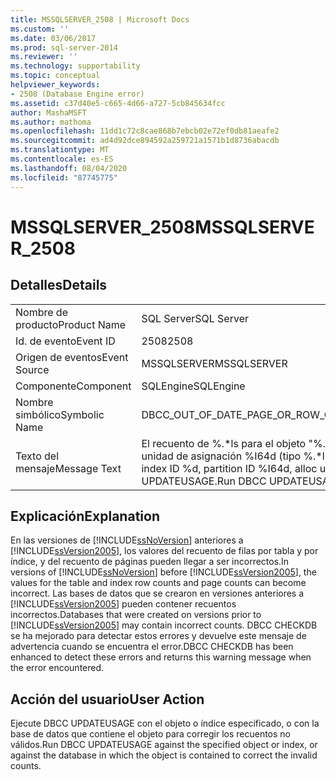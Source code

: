 ```yaml
---
title: MSSQLSERVER_2508 | Microsoft Docs
ms.custom: ''
ms.date: 03/06/2017
ms.prod: sql-server-2014
ms.reviewer: ''
ms.technology: supportability
ms.topic: conceptual
helpviewer_keywords:
- 2508 (Database Engine error)
ms.assetid: c37d40e5-c665-4d66-a727-5cb845634fcc
author: MashaMSFT
ms.author: mathoma
ms.openlocfilehash: 11dd1c72c8cae868b7ebcb02e72ef0db81aeafe2
ms.sourcegitcommit: ad4d92dce894592a259721a1571b1d8736abacdb
ms.translationtype: MT
ms.contentlocale: es-ES
ms.lasthandoff: 08/04/2020
ms.locfileid: "87745775"
---
```

# <a name="mssqlserver_2508"></a><span data-ttu-id="d6b85-102">MSSQLSERVER_2508</span><span class="sxs-lookup"><span data-stu-id="d6b85-102">MSSQLSERVER_2508</span></span>
    
## <a name="details"></a><span data-ttu-id="d6b85-103">Detalles</span><span class="sxs-lookup"><span data-stu-id="d6b85-103">Details</span></span>  
  
|||  
|-|-|  
|<span data-ttu-id="d6b85-104">Nombre de producto</span><span class="sxs-lookup"><span data-stu-id="d6b85-104">Product Name</span></span>|<span data-ttu-id="d6b85-105">SQL Server</span><span class="sxs-lookup"><span data-stu-id="d6b85-105">SQL Server</span></span>|  
|<span data-ttu-id="d6b85-106">Id. de evento</span><span class="sxs-lookup"><span data-stu-id="d6b85-106">Event ID</span></span>|<span data-ttu-id="d6b85-107">2508</span><span class="sxs-lookup"><span data-stu-id="d6b85-107">2508</span></span>|  
|<span data-ttu-id="d6b85-108">Origen de eventos</span><span class="sxs-lookup"><span data-stu-id="d6b85-108">Event Source</span></span>|<span data-ttu-id="d6b85-109">MSSQLSERVER</span><span class="sxs-lookup"><span data-stu-id="d6b85-109">MSSQLSERVER</span></span>|  
|<span data-ttu-id="d6b85-110">Componente</span><span class="sxs-lookup"><span data-stu-id="d6b85-110">Component</span></span>|<span data-ttu-id="d6b85-111">SQLEngine</span><span class="sxs-lookup"><span data-stu-id="d6b85-111">SQLEngine</span></span>|  
|<span data-ttu-id="d6b85-112">Nombre simbólico</span><span class="sxs-lookup"><span data-stu-id="d6b85-112">Symbolic Name</span></span>|<span data-ttu-id="d6b85-113">DBCC_OUT_OF_DATE_PAGE_OR_ROW_COUNT</span><span class="sxs-lookup"><span data-stu-id="d6b85-113">DBCC_OUT_OF_DATE_PAGE_OR_ROW_COUNT</span></span>|  
|<span data-ttu-id="d6b85-114">Texto del mensaje</span><span class="sxs-lookup"><span data-stu-id="d6b85-114">Message Text</span></span>|<span data-ttu-id="d6b85-115">El recuento de %.\*ls para el objeto "%.\*ls", id. de índice %d, id. de partición %I64d, id. de unidad de asignación %I64d (tipo %.\*ls) no es correcto.</span><span class="sxs-lookup"><span data-stu-id="d6b85-115">The %.\*ls count for object "%.\*ls", index ID %d, partition ID %I64d, alloc unit ID %I64d (type %.\*ls) is incorrect.</span></span> <span data-ttu-id="d6b85-116">Ejecute DBCC UPDATEUSAGE.</span><span class="sxs-lookup"><span data-stu-id="d6b85-116">Run DBCC UPDATEUSAGE.</span></span>|  
  
## <a name="explanation"></a><span data-ttu-id="d6b85-117">Explicación</span><span class="sxs-lookup"><span data-stu-id="d6b85-117">Explanation</span></span>  
 <span data-ttu-id="d6b85-118">En las versiones de [!INCLUDE[ssNoVersion](../../includes/ssnoversion-md.md)] anteriores a [!INCLUDE[ssVersion2005](../../includes/ssversion2005-md.md)], los valores del recuento de filas por tabla y por índice, y del recuento de páginas pueden llegar a ser incorrectos.</span><span class="sxs-lookup"><span data-stu-id="d6b85-118">In versions of [!INCLUDE[ssNoVersion](../../includes/ssnoversion-md.md)] before [!INCLUDE[ssVersion2005](../../includes/ssversion2005-md.md)], the values for the table and index row counts and page counts can become incorrect.</span></span> <span data-ttu-id="d6b85-119">Las bases de datos que se crearon en versiones anteriores a [!INCLUDE[ssVersion2005](../../includes/ssversion2005-md.md)] pueden contener recuentos incorrectos.</span><span class="sxs-lookup"><span data-stu-id="d6b85-119">Databases that were created on versions prior to [!INCLUDE[ssVersion2005](../../includes/ssversion2005-md.md)] may contain incorrect counts.</span></span> <span data-ttu-id="d6b85-120">DBCC CHECKDB se ha mejorado para detectar estos errores y devuelve este mensaje de advertencia cuando se encuentra el error.</span><span class="sxs-lookup"><span data-stu-id="d6b85-120">DBCC CHECKDB has been enhanced to detect these errors and returns this warning message when the error encountered.</span></span>  
  
## <a name="user-action"></a><span data-ttu-id="d6b85-121">Acción del usuario</span><span class="sxs-lookup"><span data-stu-id="d6b85-121">User Action</span></span>  
 <span data-ttu-id="d6b85-122">Ejecute DBCC UPDATEUSAGE con el objeto o índice especificado, o con la base de datos que contiene el objeto para corregir los recuentos no válidos.</span><span class="sxs-lookup"><span data-stu-id="d6b85-122">Run DBCC UPDATEUSAGE against the specified object or index, or against the database in which the object is contained to correct the invalid counts.</span></span>  
  
  
